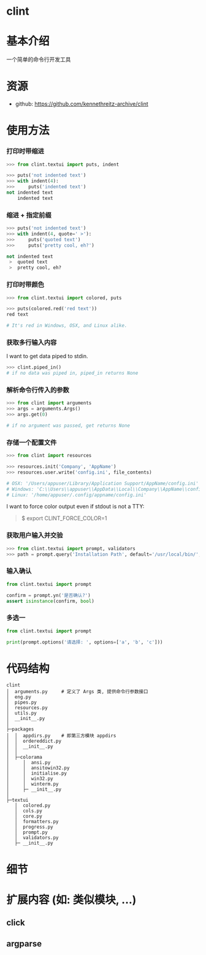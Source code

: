 # clint

# 基本介绍

一个简单的命令行开发工具

# 资源

- github:  https://github.com/kennethreitz-archive/clint

# 使用方法

### 打印时带缩进

```python
>>> from clint.textui import puts, indent

>>> puts('not indented text')
>>> with indent(4):
>>>     puts('indented text')
not indented text
    indented text
```

### 缩进 + 指定前缀

```python
>>> puts('not indented text')
>>> with indent(4, quote=' >'):
>>>     puts('quoted text')
>>>     puts('pretty cool, eh?')

not indented text
 >  quoted text
 >  pretty cool, eh?
```

### 打印时带颜色

```python
>>> from clint.textui import colored, puts

>>> puts(colored.red('red text'))
red text

# It's red in Windows, OSX, and Linux alike.
```

### 获取多行输入内容

I want to get data piped to stdin.

```python
>>> clint.piped_in()
# if no data was piped in, piped_in returns None
```

### 解析命令行传入的参数

```python
>>> from clint import arguments
>>> args = arguments.Args()
>>> args.get(0)

# if no argument was passed, get returns None
```

### 存储一个配置文件

```python
>>> from clint import resources

>>> resources.init('Company', 'AppName')
>>> resources.user.write('config.ini', file_contents)

# OSX: '/Users/appuser/Library/Application Support/AppName/config.ini'
# Windows: 'C:\\Users\\appuser\\AppData\\Local\\Company\\AppName\\config.ini'
# Linux: '/home/appuser/.config/appname/config.ini'
```



I want to force color output even if stdout is not a TTY:

> $ export CLINT_FORCE_COLOR=1



### 获取用户输入并交验

```python
>>> from clint.textui import prompt, validators
>>> path = prompt.query('Installation Path', default='/usr/local/bin/', validators=[validators.PathValidator()])
```



### 输入确认

```python
from clint.textui import prompt

confirm = prompt.yn('是否确认?')
assert isinstance(confirm, bool)
```



### 多选一

```python
from clint.textui import prompt

print(prompt.options('请选择: ', options=['a', 'b', 'c']))
```



# 代码结构

```
clint
│  arguments.py		# 定义了 Args 类, 提供命令行参数接口
│  eng.py
│  pipes.py
│  resources.py
│  utils.py
│  __init__.py
│
├─packages
│  │  appdirs.py	# 即第三方模块 appdirs
│  │  ordereddict.py
│  │  __init__.py
│  │
│  ├─colorama
│     │  ansi.py
│     │  ansitowin32.py
│     │  initialise.py
│     │  win32.py
│     │  winterm.py
│     ├─ __init__.py
│
├─textui
   │  colored.py
   │  cols.py
   │  core.py
   │  formatters.py
   │  progress.py
   │  prompt.py
   │  validators.py
   ├─ __init__.py
```



# 细节





# 扩展内容 (如: 类似模块, ...)

## click

## argparse

